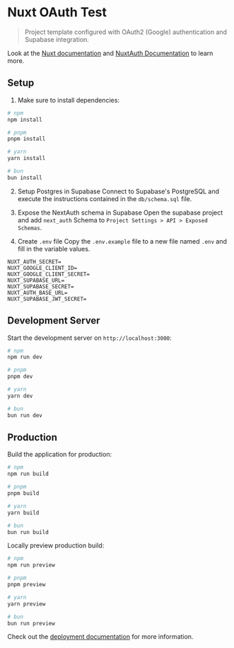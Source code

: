 # Nuxt OAuth Test
> Project template configured with OAuth2 (Google) authentication and Supabase integration.

Look at the [Nuxt documentation](https://nuxt.com/docs/getting-started/introduction) and [NuxtAuth Documentation](https://auth.sidebase.io/guide/getting-started/introduction) to learn more.

## Setup

1. Make sure to install dependencies:

```bash
# npm
npm install

# pnpm
pnpm install

# yarn
yarn install

# bun
bun install
```

2. Setup Postgres in Supabase
Connect to Supabase's PostgreSQL and execute the instructions contained in the `db/schema.sql` file.

3. Expose the NextAuth schema in Supabase
Open the supabase project and add `next_auth` Schema to `Project Settings > API > Exposed Schemas`.

4. Create `.env` file
Copy the `.env.example` file to a new file named `.env` and fill in the variable values.

```
NUXT_AUTH_SECRET=
NUXT_GOOGLE_CLIENT_ID=
NUXT_GOOGLE_CLIENT_SECRET=
NUXT_SUPABASE_URL=
NUXT_SUPABASE_SECRET=
NUXT_AUTH_BASE_URL=
NUXT_SUPABASE_JWT_SECRET=
```

## Development Server

Start the development server on `http://localhost:3000`:

```bash
# npm
npm run dev

# pnpm
pnpm dev

# yarn
yarn dev

# bun
bun run dev
```

## Production

Build the application for production:

```bash
# npm
npm run build

# pnpm
pnpm build

# yarn
yarn build

# bun
bun run build
```

Locally preview production build:

```bash
# npm
npm run preview

# pnpm
pnpm preview

# yarn
yarn preview

# bun
bun run preview
```

Check out the [deployment documentation](https://nuxt.com/docs/getting-started/deployment) for more information.
